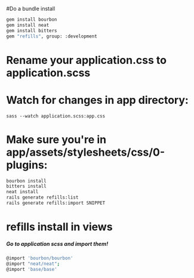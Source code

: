 #Do a bundle install

```bash
gem install bourbon
gem install neat
gem install bitters
gem "refills", group: :development
```
# Rename your application.css to application.scss

# Watch for changes in app directory:
``sass --watch application.scss:app.css``

# Make sure you're in app/assets/stylesheets/css/0-plugins:
```bash
bourbon install
bitters install
neat install
rails generate refills:list
rails generate refills:import SNIPPET
```

# refills install in views

##### Go to application scss and import them! ######

```bash
@import 'bourbon/bourbon'
@import "neat/neat";
@import 'base/base'
```
